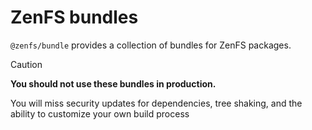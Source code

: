# ZenFS bundles

`@zenfs/bundle` provides a collection of bundles for ZenFS packages.

> [!CAUTION]  
> **You should not use these bundles in production.**
>
> You will miss security updates for dependencies, tree shaking, and the ability to customize your own build process
